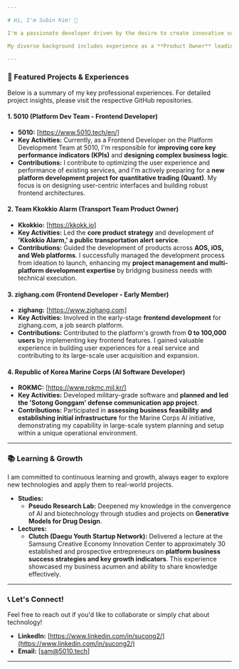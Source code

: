 ```yaml
---

# Hi, I'm Subin Kim! 👋

I'm a passionate developer driven by the desire to create innovative solutions and deliver tangible value through AI and software development. Currently, I'm actively working as a **Frontend Developer on the Platform Dev Team at 5010**, with a keen interest in strong commitment to **open-source contributions**.

My diverse background includes experience as a **Product Owner** leading product strategy, an **AI Software Developer** building robust systems, and a **frontend developer** at an early-stage startup. This blend of experiences has equipped me with a broad technical skill set and strong problem-solving abilities. I'm deeply interested in **FinTech business**, aiming to leverage technology to re-create wealth and value.

---
```


### **🌟 Featured Projects & Experiences**

Below is a summary of my key professional experiences. For detailed project insights, please visit the respective GitHub repositories.

#### **1. 5010 (Platform Dev Team - Frontend Developer)**
* **5010:** [https://www.5010.tech/en/]
* **Key Activities:** Currently, as a Frontend Developer on the Platform Development Team at 5010, I'm responsible for **improving core key performance indicators (KPIs)** and **designing complex business logic**.
* **Contributions:** I contribute to optimizing the user experience and performance of existing services, and I'm actively preparing for a **new platform development project for quantitative trading (Quant)**. My focus is on designing user-centric interfaces and building robust frontend architectures.

#### **2. Team Kkokkio Alarm (Transport Team Product Owner)**
* **Kkokkio:** [https://kkokk.io]
* **Key Activities:** Led the **core product strategy** and development of **'Kkokkio Alarm,' a public transportation alert service**.
* **Contributions:** Guided the development of products across **AOS, iOS, and Web platforms**. I successfully managed the development process from ideation to launch, enhancing my **project management and multi-platform development expertise** by bridging business needs with technical execution.

#### **3. zighang.com (Frontend Developer - Early Member)**
* **zighang:** [https://www.zighang.com]
* **Key Activities:** Involved in the early-stage **frontend development** for zighang.com, a job search platform.
* **Contributions:** Contributed to the platform's growth from **0 to 100,000 users** by implementing key frontend features. I gained valuable experience in building user experiences for a real service and contributing to its large-scale user acquisition and expansion.

#### **4. Republic of Korea Marine Corps (AI Software Developer)**
* **ROKMC:** [https://www.rokmc.mil.kr/]
* **Key Activities:** Developed military-grade software and **planned and led the 'Sotong Gonggam' defense communication app project**.
* **Contributions:** Participated in **assessing business feasibility and establishing initial infrastructure** for the Marine Corps AI initiative, demonstrating my capability in large-scale system planning and setup within a unique operational environment.

---

### **📚 Learning & Growth**

I am committed to continuous learning and growth, always eager to explore new technologies and apply them to real-world projects.

* **Studies:**
    * **Pseudo Research Lab:** Deepened my knowledge in the convergence of AI and biotechnology through studies and projects on **Generative Models for Drug Design**.
* **Lectures:**
    * **Clutch (Daegu Youth Startup Network):** Delivered a lecture at the Samsung Creative Economy Innovation Center to approximately 30 established and prospective entrepreneurs on **platform business success strategies and key growth indicators**. This experience showcased my business acumen and ability to share knowledge effectively.

---

### **📞 Let's Connect!**

Feel free to reach out if you'd like to collaborate or simply chat about technology!

* **LinkedIn:** [https://www.linkedin.com/in/sucong2/](https://www.linkedin.com/in/sucong2/)
* **Email:** [sam@5010.tech]

---

